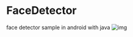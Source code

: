# FaceDetector
face detector sample in android with java
![img](https://user-images.githubusercontent.com/24389373/53269379-f5cd2980-36fd-11e9-8ee9-c6803df3516c.jpg)


